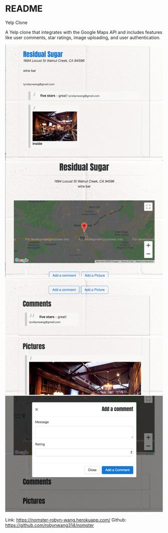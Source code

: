 # README

Yelp Clone

A Yelp clone that integrates with the Google Maps API and includes features like user comments, star ratings, image uploading, and user authentication.


<img src="/app/assets/images/home.png" alt="Homepage">
<img src="/app/assets/images/establishment.png" alt="Establishment Page">
<img src="/app/assets/images/establishment2.png" alt="Establishment Page 2">
<img src="/app/assets/images/contribute.png" alt="Contribute Comment">

Link: https://nomster-robyn-wang.herokuapp.com/
Github: https://github.com/robynwang314/nomster